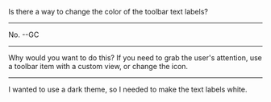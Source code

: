 Is there a way to change the color of the toolbar text labels?

----

No. --GC

----

Why would you want to do this? If you need to grab the user's attention, use a toolbar item with a custom view, or change the icon.

----

I wanted to use a dark theme, so I needed to make the text labels white.